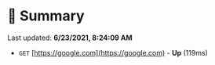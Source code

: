 # 📖 Summary
Last updated: **6/23/2021, 8:24:09 AM**

- `GET` [https://google.com](https://google.com) - **Up** (119ms)
